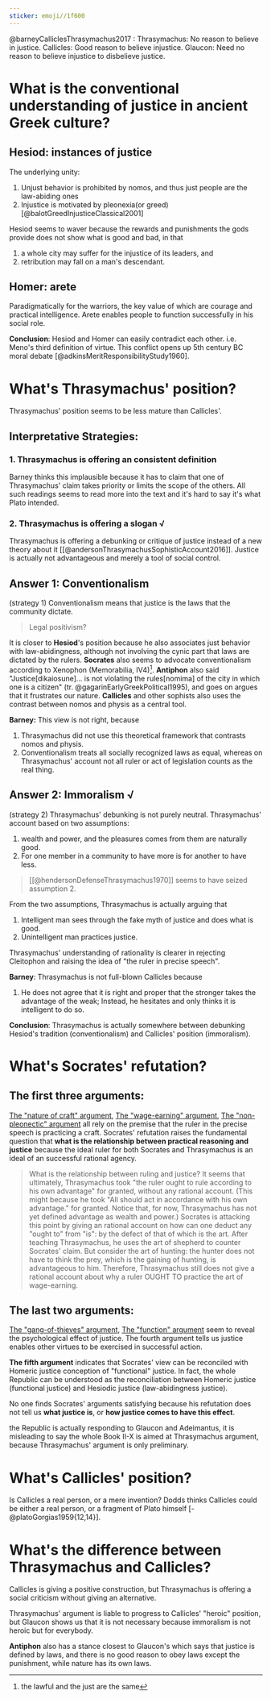 ```yaml
---
sticker: emoji//1f600
---
```

@barneyCalliclesThrasymachus2017 : 
Thrasymachus: No reason to believe in justice.
Callicles: Good reason to believe injustice. 
Glaucon: Need no reason to believe injustice to disbelieve justice.
# What is the conventional understanding of justice in ancient Greek culture?
## Hesiod: instances of justice

The underlying unity: 

1. Unjust behavior is prohibited by nomos, and thus just people are the law-abiding ones
2. Injustice is motivated by pleonexia(or greed)[@balotGreedInjusticeClassical2001]

Hesiod seems to waver because the rewards and punishments the gods provide does not show what is good and bad, in that

1. a whole city may suffer for the injustice of its leaders, and 
2. retribution may fall on a man's descendant.

## Homer: arete

Paradigmatically for the warriors, the key value of which are courage and practical intelligence. Arete enables people to function successfully in his social role.

**Conclusion**: Hesiod and Homer can easily contradict each other. i.e. Meno's third definition of virtue. This conflict opens up 5th century BC moral debate [@adkinsMeritResponsibilityStudy1960]. 

# What's Thrasymachus' position?
Thrasymachus' position seems to be less mature than Callicles'.

## Interpretative Strategies:

### 1. Thrasymachus is offering an consistent definition

Barney thinks this implausible because it has to claim that one of Thrasymachus' claim takes priority or limits the scope of the others. All such readings seems to read more into the text and it's hard to say it's what Plato intended.

### 2. Thrasymachus is offering a slogan √

Thrasymachus is offering a debunking or critique of justice instead of a new theory about it [[@andersonThrasymachusSophisticAccount2016]]. Justice is actually not advantageous and merely a tool of social control.

## Answer 1: Conventionalism
(strategy 1)
Conventionalism means that justice is the laws that the community dictate. 

> Legal positivism?

It is closer to **Hesiod**'s position because he also associates just behavior with law-abidingness, although not involving the cynic part that laws are dictated by the rulers.
**Socrates** also seems to advocate conventionalism according to Xenophon (Memorabilia, IV4)[^1].
**Antiphon** also said "Justice\[dikaiosune\]… is not violating the rules\[nomima\] of the city in which one is a citizen" (tr. @gagarinEarlyGreekPolitical1995), and goes on argues that it frustrates our nature. 
**Callicles** and other sophists also uses the contrast between nomos and physis as a central tool. 

**Barney:** This view is not right, because 

1. Thrasymachus did not use this theoretical framework that contrasts nomos and physis. 
2. Conventionalism treats all socially recognized laws as equal, whereas on Thrasymachus' account not all ruler or act of legislation counts as the real thing.

## Answer 2: Immoralism √
(strategy 2)
Thrasymachus' debunking is not purely neutral. Thrasymachus' account based on two assumptions:

1. wealth and power, and the pleasures comes from them are naturally good.
2. For one member in a community to have more is for another to have less.

> [[@hendersonDefenseThrasymachus1970]] seems to have seized assumption 2.

From the two assumptions, Thrasymachus is actually arguing that

1. Intelligent man sees through the fake myth of justice and does what is good.
2. Unintelligent man practices justice.

Thrasymachus' understanding of rationality is clearer in rejecting Cleitophon and raising the idea of "the ruler in precise speech".

**Barney**: Thrasymachus is not full-blown Callicles because 

1. He does not agree that it is right and proper that the stronger takes the advantage of the weak; Instead, he hesitates and only thinks it is intelligent to do so.


**Conclusion**: Thrasymachus is actually somewhere between debunking Hesiod's tradition (conventionalism) and Callicles' position (immoralism).

# What's Socrates' refutation?

## The first three arguments:
[The "nature of craft" argument](@barneySocratesRefutationThrasymachus2006a#2.1%20The%20%22nature%20of%20craft%22%20argument), [The "wage-earning" argument](@barneySocratesRefutationThrasymachus2006a#2.2%20The%20%22wage-earning%22%20argument), [The "non-pleonectic" argument](@barneySocratesRefutationThrasymachus2006a#2.3%20The%20%22non-pleonectic%22%20argument) 
all rely on the premise that the ruler in the precise speech is practicing a craft. Socrates' refutation raises the fundamental question that **what is the relationship between practical reasoning and justice** because the ideal ruler for both Socrates and Thrasymachus is an ideal of an successful rational agency. 

> What is the relationship between ruling and justice? 
> It seems that ultimately, Thrasymachus took "the ruler ought to rule according to his own advantage" for granted, without any rational account. (This might because he took "All should act in accordance with his own advantage." for granted. Notice that, for now, Thrasymachus has not yet defined advantage as wealth and power.) Socrates is attacking this point by giving an rational account on how can one deduct any "ought to" from "is": by the defect of that of which is the art. After teaching Thrasymachus, he uses the art of shepherd to counter Socrates' claim. But consider the art of hunting: the hunter does not have to think the prey, which is the gaining of hunting, is advantageous to him. Therefore, Thrasymachus still does not give a rational account about why a ruler OUGHT TO practice the art of wage-earning.


## The last two arguments:

[The "gang-of-thieves" argument](@barneySocratesRefutationThrasymachus2006a#2.4%20The%20%22gang-of-thieves%22%20argument), [The "function" argument](@barneySocratesRefutationThrasymachus2006a#2.5%20The%20%22function%22%20argument) seem to reveal the psychological effect of justice. 
The fourth argument tells us justice enables other virtues to be exercised in successful action. 

**The fifth argument** indicates that Socrates' view can be reconciled with Homeric justice conception of "functional" justice. In fact, the whole Republic can be understood as the reconciliation between Homeric justice (functional justice) and Hesiodic justice (law-abidingness justice).

No one finds Socrates' arguments satisfying because his refutation does not tell us **what justice is**, or **how justice comes to have this effect**. 

the Republic is actually responding to Glaucon and Adeimantus, it is misleading to say the whole Book II-X is aimed at Thrasymachus argument, because Thrasymachus' argument is only preliminary.

# What's Callicles' position?

Is Callicles a real person, or a mere invention? Dodds thinks Callicles could be either a real person, or a fragment of Plato himself [-@platoGorgias1959{12,14}]. 

# What's the difference between Thrasymachus and Callicles?

Callicles is giving a positive construction, but Thrasymachus is offering a social criticism without giving an alternative. 

Thrasymachus' argument is liable to progress to Callicles' "heroic" position, but Glaucon shows us that it is not necessary because immoralism is not heroic but for everybody.

**Antiphon** also has a stance closest to Glaucon's which says that justice is defined by laws, and there is no good reason to obey laws except the punishment, while nature has its own laws.


[^1]: the lawful and the just are the same
